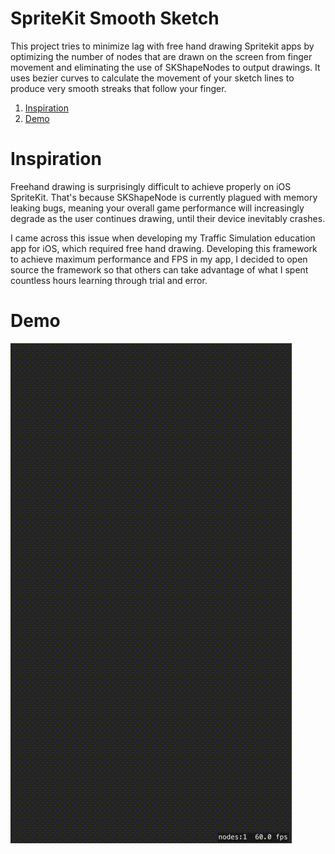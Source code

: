 SpriteKit Smooth Sketch
===============

This project tries to minimize lag with free hand drawing Spritekit apps by optimizing the number of nodes that are drawn on the screen from finger movement and eliminating the use of SKShapeNodes to output drawings. It uses bezier curves to calculate the movement of your sketch lines to produce very smooth streaks that follow your finger.

1. [Inspiration](#inspiration)
1. [Demo](#demo)

# Inspiration

Freehand drawing is surprisingly difficult to achieve properly on iOS SpriteKit. That's because SKShapeNode is currently plagued with memory leaking bugs, meaning your overall game performance will increasingly degrade as the user continues drawing, until their device inevitably crashes.

I came across this issue when developing my Traffic Simulation education app for iOS, which required free hand drawing. Developing this framework to achieve maximum performance and FPS in my app, I decided to open source the framework so that others can take advantage of what I spent countless hours learning through trial and error.

# Demo
[![Demo](demo.gif)](https://www.youtube.com/watch?v=qU64Cm434h8)